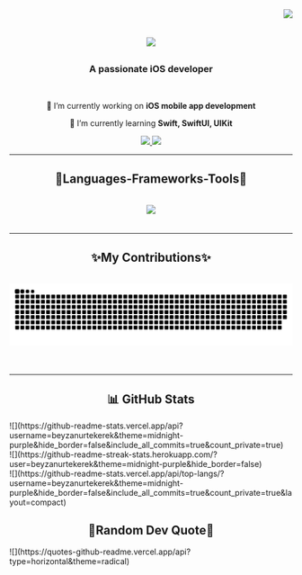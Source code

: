 <img align="right" src="https://visitor-badge.laobi.icu/badge?page_id=beyzanurtekerek.beyzanurtekerek" />

<h1 align="center">
    <img src="https://readme-typing-svg.herokuapp.com/?font=Righteous&size=35&center=true&vCenter=true&width=500&height=70&duration=4000&lines=Hi+There!+👋🏻;+I'm+Beyza+Nur!;" />
</h1>

<h3 align="center">A passionate iOS developer</h3>

<br/>

<div align="center">
 
 🔭 I’m currently working on **iOS mobile app development**
 
 🌱 I’m currently learning **Swift, SwiftUI, UIKit**

 </div>
 
<div align="center"> 
  <a href="https://www.linkedin.com/in/beyzanurtekerek/" target="_blank">
    <img src="https://img.shields.io/badge/LinkedIn-0077B5?style=for-the-badge&logo=linkedin&logoColor=white" target="_blank" />
  </a>
  <a href="https://beyzanurtekerek.medium.com/" target="_blank">
    <img src="https://img.shields.io/badge/Medium-12100E?style=for-the-badge&logo=medium&logoColor=white" target="_blank" />
  </a>
</div>

 <hr/>
 
<h2 align="center">📌Languages-Frameworks-Tools📌</h2>
<br/>
<div align="center">
    <img src="https://skillicons.dev/icons?i=figma,git,swift,mysql,github&theme=dark" /><br>
</div>

<br/>
<hr/>

<div align="center">
  <h2>✨My Contributions✨</h2>
  <br>
      <img alt="snake eating my contributions" src="https://raw.githubusercontent.com/beyzanurtekerek/beyzanurtekerek/output/github-snake-dark.svg" />
  <br/><br/><br/>
</div>
<hr/>

<h2 align="center">📊 GitHub Stats</h2>
![](https://github-readme-stats.vercel.app/api?username=beyzanurtekerek&theme=midnight-purple&hide_border=false&include_all_commits=true&count_private=true)<br/>
![](https://github-readme-streak-stats.herokuapp.com/?user=beyzanurtekerek&theme=midnight-purple&hide_border=false)<br/>
![](https://github-readme-stats.vercel.app/api/top-langs/?username=beyzanurtekerek&theme=midnight-purple&hide_border=false&include_all_commits=true&count_private=true&layout=compact)

<h2 align="center">📌Random Dev Quote📌</h2>
![](https://quotes-github-readme.vercel.app/api?type=horizontal&theme=radical)
